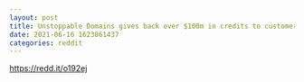 ```yaml
--- 
layout: post 
title: Unstoppable Domains gives back over $100m in credits to customers and adds eight more blockchain domains to its roster. 
date: 2021-06-16 1623861437 
categories: reddit 
--- 
```

https://redd.it/o192ej
